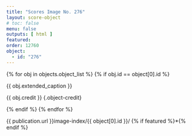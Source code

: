```yaml
---
title: "Scores Image No. 276"
layout: score-object
# toc: false
menu: false
outputs: [ html ]
featured: 
order: 12760
object:
  - id: "276"
---
```


{% for obj in objects.object_list %}
{% if obj.id == object[0].id %}

{{ obj.extended_caption }}

{{ obj.credit }} {.object-credit}

{% endif %}
{% endfor %}

<div class="object-credit object-url is-print-only">

{{ publication.url }}image-index/{{ object[0].id }}/ {% if featured %}*{% endif %}

</div>
